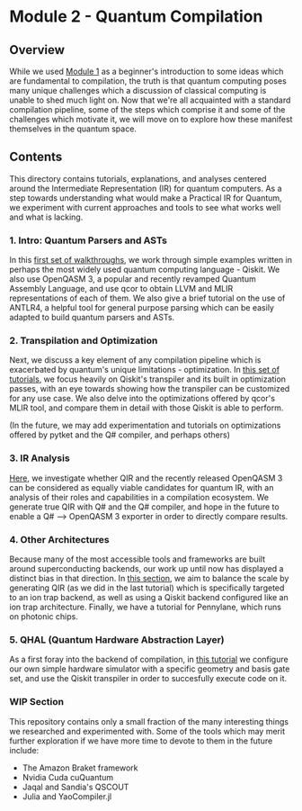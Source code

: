 # Module 2 - Quantum Compilation

## Overview
While we used [Module 1](../Module%201/) as a beginner's introduction to some ideas which are fundamental to compilation, the truth is that quantum computing poses many unique challenges which a discussion of classical computing is unable to shed much light on. Now that we're all acquainted with a standard compilation pipeline, some of the steps which comprise it and some of the challenges which motivate it, we will move on to explore how these manifest themselves in the quantum space. 


## Contents

This directory contains tutorials, explanations, and analyses centered around the Intermediate Representation (IR) for quantum computers. As a step towards understanding what would make a Practical IR for Quantum, we experiment with current approaches and tools to see what works well and what is lacking.

### 1. Intro: Quantum Parsers and ASTs

In this [first set of walkthroughs](1_Intro_Quantum_Parsers_and_ASTs), we work through simple examples written in perhaps the most widely used quantum computing language - Qiskit. We also use OpenQASM 3, a popular and recently revamped Quantum Assembly Language, and use qcor to obtain LLVM and MLIR representations of each of them. We also give a brief tutorial on the use of ANTLR4, a helpful tool for general purpose parsing which can be easily adapted to build quantum parsers and ASTs.

### 2. Transpilation and Optimization

Next, we discuss a key element of any compilation pipeline which is exacerbated by quantum's unique limitations - optimization. In [this set of tutorials](2_Transpilation_and_Optimization), we focus heavily on Qiskit's transpiler and its built in optimization passes, with an eye towards showing how the transpiler can be customized for any use case. We also delve into the optimizations offered by qcor's MLIR tool, and compare them in detail with those Qiskit is able to perform.

(In the future, we may add experimentation and tutorials on optimizations offered by pytket and the Q# compiler, and perhaps others)

### 3. IR Analysis

[Here](3_IR_Analysis), we investigate whether QIR and the recently released OpenQASM 3 can be considered as equally viable candidates for quantum IR, with an analysis of their roles and capabilities in a compilation ecosystem. We generate true QIR with Q# and the Q# compiler, and hope in the future to enable a Q# --> OpenQASM 3 exporter in order to directly compare results.

### 4. Other Architectures

Because many of the most accessible tools and frameworks are built around superconducting backends, our work up until now has displayed a distinct bias in that direction. In [this section](4_Other_Architectures), we aim to balance the scale by generating QIR (as we did in the last tutorial) which is specifically targeted to an ion trap backend, as well as using a Qiskit backend configured like an ion trap architecture. Finally, we have a tutorial for Pennylane, which runs on photonic chips.

### 5. QHAL (Quantum Hardware Abstraction Layer)

As a first foray into the backend of compilation, in [this tutorial](5_QHAL_Had_Backend) we configure our own simple hardware simulator with a specific geometry and basis gate set, and use the Qiskit transpiler in order to succesfully execute code on it.

### WIP Section

This repository contains only a small fraction of the many interesting things we researched and experimented with. Some of the tools which may merit further exploration if we have more time to devote to them in the future include:

+ The Amazon Braket framework
+ Nvidia Cuda cuQuantum
+ Jaqal and Sandia's QSCOUT
+ Julia and YaoCompiler.jl
